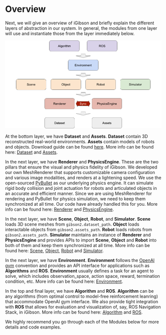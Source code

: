 # Overview

Next, we will give an overview of iGibson and briefly explain the different layers of abstraction in our system. In general, the modules from one layer will use and instantiate those from the layer immediately below. 

![quickstart.png](images/overview.png)

At the bottom layer, we have **Dataset** and **Assets**. **Dataset** contain 3D reconstructed real-world environments. **Assets** contain models of robots and objects. Download guide can be found [here](installation.html#downloading-the-assets). More info can be found here: [Dataset](dataset.md) and [Assets](assets.md).

In the next layer, we have **Renderer** and **PhysicsEngine**. These are the two pillars that ensure the visual and physics fidelity of iGibson. We developed our own MeshRenderer that supports customizable camera configuration and various image modalities, and renders at a lightening speed. We use the open-sourced [PyBullet](http://www.pybullet.org/) as our underlying physics engine. It can simulate rigid body collision and joint actuation for robots and articulated objects in an accurate and efficient manner. Since we are using MeshRenderer for rendering and PyBullet for physics simulation, we need to keep them synchronized at all time. Our code have already handled this for you. More info can be found here: [Renderer](renderer.md) and [PhysicsEngine](physics_engine.md).

In the next layer, we have **Scene**, **Object**, **Robot**, and **Simulator**. **Scene** loads 3D scene meshes from `gibson2.dataset_path`. **Object** loads interactable objects from `gibson2.assets_path`. **Robot** loads robots from `gibson2.assets_path`. **Simulator** maintains an instance of **Renderer** and **PhysicsEngine** and provides APIs to import **Scene**, **Object** and **Robot** into both of them and keep them synchronized at all time. More info can be found here: [Scene](scenes.md), [Object](objects.md), [Robot](robots.md) and [Simulator](simulators.md).

In the next layer, we have **Environment**. **Environment** follows the [OpenAI gym](https://github.com/openai/gym) convention and provides an API interface for applications such as **Algorithms** and **ROS**. **Environment** usually defines a task for an agent to solve, which includes observation_space, action space, reward, termination condition, etc. More info can be found here: [Environment](environments.md).

In the top and final layer, we have **Algorithm** and **ROS**. **Algorithm** can be any algorithms (from optimal control to model-free reinforcement leanring) that accommodate OpenAI gym interface. We also provide tight integration with **ROS** that allows for evaluation and visualization of, say, ROS Navigation Stack, in iGibson. More info can be found here: [Algorithm](algorithms.md) and [ROS](ros.md).

We highly recommend you go through each of the Modules below for more details and code examples.
